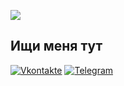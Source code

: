 ![](https://i.ibb.co/QJfnW9z/Picsart-22-08-16-13-48-07-561-1.jpg)
## Ищи меня тут
[![Vkontakte](https://img.shields.io/badge/Vkontakte-black?style=for-the-badge&logo=VK)](https://vk.com/vkponos)
[![Telegram](https://img.shields.io/badge/Telegram-blue?style=for-the-badge&logo=Telegram)](https://t.me/Lucky1376)
